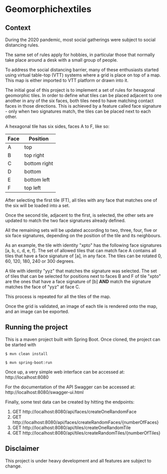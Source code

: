 # Geomorphichextiles

## Context
During the 2020 pandemic, most social gatherings were subject to social distancing rules.

The same set of rules apply for hobbies, in particular those that normally take place around a desk with a small group of people.

To address the social distancing barrier, many of these enthusiasts started using virtual table-top (VTT) systems where a grid is place on top of a map. This map is either imported to VTT platform or drawn into it.   

The initial goal of this project is to implement a set of rules for hexagonal geomorphic tiles. In order to define what tiles can be placed adjacent to one another in any of the six faces, both tiles need to have matching contact faces in those directions. This is achieved by a feature called face signature - only when two signatures match, the tiles can be placed next to each other.

A hexagonal tile has six sides, faces A to F, like so:

Face | Position
---- | --------
A | top
B | top right
C | bottom right
D | bottom
E | bottom left
F | top left

After selecting the first tile (FT), all tiles with any face that matches one of the six will be loaded into a set.

Once the second tile, adjacent to the first, is selected, the other sets are updated to match the two face signatures already defined.

All the remaining sets will be updated according to two, three, four, five or six face signatures, depending on the position of the tile and its neighbours.

As an example, the tile with identity "xpto" has the following face signatures [a, b, c, d, e, f]. The set of allowed tiles that can match face A contains all tiles that have a face signature of [a], in any face. The tiles can be rotated 0, 60, 120, 180, 240 or 300 degrees.

A tile with identity "yyz" that matches the signature was selected. The set of tiles that can be selected for positions next to faces B and F of tile "xpto" are the ones that have a face signature of [b] **AND** match the signature matches the face of "yyz" at face C.  

This process is repeated for all the tiles of the map.

Once the grid is validated, an image of each tile is rendered onto the map, and an image can be exported. 

## Running the project
This is a maven project built with Spring Boot. Once cloned, the project can be started with

`$ mvn clean install`

`$ mvn spring-boot:run`

Once up, a very simple web interface can be accessed at: http://localhost:8080

For the documentation of the API Swagger can be accessed at: http://localhost:8080/swagger-ui.html 

 Finally, some test data can be created by hitting the endpoints:
 
 1. GET http://localhost:8080/api/faces/createOneRandomFace
 2. GET http://localhost:8080/api/faces/createRandomFaces/{numberOfFaces}
 3. GET http://localhost:8080/api/tiles/createOneRandomTile
 4. GET http://localhost:8080/api/tiles/createRandomTiles/{numberOfTiles}
 
 ## Disclaimer
 This project is under heavy development and all features are subject to change.
